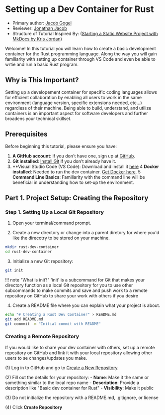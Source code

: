 # Setting up a Dev Container for Rust 

* Primary author: [Jacob Gogel](https://github.com/jacobala1)
* Reviewer: [Jonathan Jacob](https://github.com/hashunc)
* Structure of Tutorial Inspired By: ([Starting a Static Website Project with MkDocs by Kris Jordan](https://comp423-25s.github.io/resources/MkDocs/tutorial/#step-2-create-a-remote-repository-on-github))


Welcome! In this tutorial you will learn how to create a basic development container for the Rust programming language. Along the way you will gain familiarity with setting up container through VS Code and even be able to wrtie and run a basic Rust program. 

## Why is This Important? 

Setting up a developement container for specific coding languages allows for efficient collaboration by enabling all users to work in the same environment (language version, specific extensions needed, etc...) regardless of their machine. Being able to build, understand, and utilize containers is an important aspect for software developers and further broadens your technical skillset.

## Prerequisites

Before beginning this tutorial, please ensure you have:

 1. **A GitHub account**: If you don't have one, sign up at [GitHub](https://github.com).
 2. **Git installed**: [Install Git](https://git-scm.com) if you don't already have it.
 3. **Visual Studio Code (VS Code): Download and install it [here](https://code.visualstudio.com)
 4 **Docker installed**: Needed to run the dev container. [Get Docker here](https://docker.com/products/docker-desktop/).
 5 **Command Line Basics**: Familiarity with the command line will be beneficial in understanding how to set-up the environment.

## Part 1. Project Setup: Creating the Repository


### Step 1. Setting Up a Local Git Repository 

1. Open your terminal/command prompt.

2. Create a new directory or change into a parent diretory for where you'd like the direcotry to be stored on your machine.

```bash
mkdir rust-dev-container
cd rust-dev-container
```

3. Initialize a new Git repository:
```bash
git init
```

!!! note "What is init?"
    'init' is a subcommand for Git that makes your directory function as a local Git repository for you to use other subcommands to make commits and save and push work to a remote repository on GitHub to share your work with others if you desire

4. Create a README file where you can explain what your project is about. 

```bash
echo "# Creating a Rust Dev Container" > README.md
git add README.md
git commmit -m "Initial commit with README"
```

### Creating a Remote Repository

If you would like to share your dev container with others, set up a remote repository on GitHub and link it with your local repository allowing other users to se changes/updates you make.

(1) Log in to GitHub and go to [Create a New Repository](https://github.com/new)

(2) Fill out the details for your repository:
    - **Name**: Make it the same or something similar to the local repo name
    - **Description**: Provide a description like "Basic dev container for Rust"
    - **Visibility**: Make it public

(3) Do not initialize the repository with a README.md, .gitignore, or license

(4) Click **Create Repository** 

